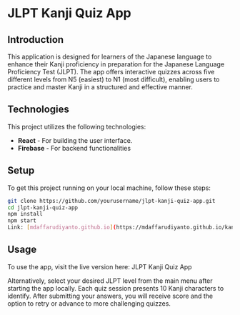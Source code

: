 # JLPT Kanji Quiz App

## Introduction
This application is designed for learners of the Japanese language to enhance their Kanji proficiency in preparation for the Japanese Language Proficiency Test (JLPT). The app offers interactive quizzes across five different levels from N5 (easiest) to N1 (most difficult), enabling users to practice and master Kanji in a structured and effective manner.

## Technologies
This project utilizes the following technologies:
- **React** - For building the user interface.
- **Firebase** - For backend functionalities 

## Setup
To get this project running on your local machine, follow these steps:

```bash
git clone https://github.com/yourusername/jlpt-kanji-quiz-app.git
cd jlpt-kanji-quiz-app
npm install
npm start
Link: [mdaffarudiyanto.github.io](https://mdaffarudiyanto.github.io/kanji-quiz)
```

## Usage
To use the app, visit the live version here: JLPT Kanji Quiz App

Alternatively, select your desired JLPT level from the main menu after starting the app locally. Each quiz session presents 10 Kanji characters to identify. After submitting your answers, you will receive score and the option to retry or advance to more challenging quizzes.


